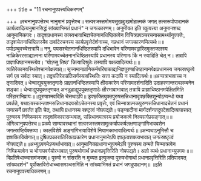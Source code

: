 +++
title = "11 रचनानुपपत्त्यधिकरणम्"

+++
॥रचनानुपपत्तेश्च नानुमानं प्रवृत्तेश्च॥ सत्वरजस्तमोमयसुखदुःखमोहात्मकं जगत् तत्सरूपोपादानकं कार्यत्वादित्यनुमानसिद्धं सांख्याभिमतं प्रधानं" न जगत्कारणम्। अनुमीयत इति व्युत्पत्त्या अनुमानशब्द आनुमानिकपरः। तादृशप्रधानस्य तत्स्वभावाभिज्ञचेतनानधिष्ठितत्वेन विचित्रप्रपञ्चरचनासामर्थ्यानुपपत्तेः, तादृशचेतनाधिष्ठितस्यैव दार्वादेरचनस्य कार्यप्रवृत्तेर्दर्शनाच्च, नप्रधानं जगत्कारणमित्यर्थः॥॥पयोऽम्बुवच्चेत्तत्रापि॥ ननु, पयसश्चेतनानधिष्ठितस्यापि दधिभावेन परिणामवद्वारिदमुक्तजलस्य नाळिकेररसाद्यात्मना परिणामवच्चेतनानधिष्ठितस्यापि प्रधानस्य परिणामः किं न स्यादिति चेत् न। तत्रापि प्राज्ञाधिष्ठानमस्त्येव। 'योऽप्सु तिष्ठ' न्नित्यादिश्रुतेः तस्यापि पक्षत्वादित्यर्थः॥॥व्यतिरेकानवस्थितेश्चानपेक्षत्वात्॥ सृज्यमानप्राणिकर्मपरिपाकाद्यभिज्ञपुरुषाधिष्ठानानपेक्षप्रधानस्य जगत्स्रष्ठृत्वे सर्ग एव सर्वदा स्यात्। तद्व्यतिरेकप्रतिसर्गस्यावस्थितिः सत्ता कदापि न स्यादित्यर्थः॥॥अन्यत्राभावाच्च न तृणादिवत्॥ धेन्वाद्युपयुक्ततृणादेः प्राज्ञानधिष्ठितस्यापि क्षीराकारेण परिणामदर्शनादिति उदाहरणान्तरावलम्बनेन शङ्का। धेन्वाद्युपयुक्ततृणवत् अनडुहाद्युपयुक्ततृणादेः क्षीरभावाभावात् तत्रापि प्राज्ञाधिष्ठानमपेक्षितमिति परिहाराभिप्रायः॥॥पुरुषाश्मवदिति चेत्तथाऽपि॥ ड़ृक्छक्तियुक्तपुरुषसन्निधानादृक्छक्तिशून्योऽप्यन्धो यथा प्रवर्तते, यथाऽयस्कान्ताश्मसन्निधानादयसोऽचेतनस्य प्रवृत्तेः, एवं चिन्मात्रात्मकपुरुणसन्निधानादचेतनं प्रधानं जगत्सर्गे प्रवर्तत इति चेत्, तथापि प्रधानस्य स्रष्टृत्वं नोपपद्यते। पङ्ग्वादीनां मार्गदर्शनतदुपदेशादिव्यापारवत् पुरुषस्य निष्क्रियस्य तादृशविकारासम्भवात्, सन्निधानमात्रस्य प्रयोजकत्वे नित्यसर्गप्रसङ्गात्॥॥अंगित्वानुपपत्तेश्च॥ प्रळये साम्यावस्थानां सत्वरजस्तमसामुत्कर्षापकर्षलक्षणाङ्गांगिभाववशेन जगत्स्रष्टिर्वक्तव्या। कालविशेषे अङ्गांगिभावाविशेषे नियामकाभावादित्यर्थः॥॥अन्यथाऽनुमित्तौ च ज्ञशक्तिवियोगात्॥ दुषितप्रकारातिरिक्तप्रकारेण प्रधानानुमानेऽपि ज्ञातृत्वशक्त्यभावात् जगत्स्रष्टृत्वं नोपपद्यते॥॥अभ्युऽपगमेऽप्यर्थाभावात्॥ आनुमानिकप्रधानाभ्युपगमेऽपि पुरुषस्य तन्मते चिन्मात्रत्वेन निष्क्रियत्वेन च भोगापवर्गयोरभावात् पुरुषभोगार्थं प्रधानप्रवृत्तिरिति नोपपद्यते। अतो व्यर्थः प्रधानाभ्युपगमः॥॥विप्रतिषेधाच्चासमंजसम्॥ पुरुषो न संसरति न मुच्यत इत्युक्त्वा पुरुषभोगार्था प्रधानप्रवृत्तिरिति प्रतिपादयत् सांख्यदर्शनं" पूर्वोक्तविरोधाच्चासमञ्चसमिति न सांख्याभिमतं प्रधानं जगदुपादानम्॥ ॥इति रचनानुपपत्त्यधिकरणम्॥